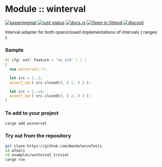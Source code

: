 <!-- {{# generate.module_header{} #}} -->

# Module :: winterval
[![experimental](https://raster.shields.io/static/v1?label=stability&message=experimental&color=orange&logoColor=eee)](https://github.com/emersion/stability-badges#experimental) [![rust-status](https://github.com/Wandalen/wTools/actions/workflows/ModulewIntervalPush.yml/badge.svg)](https://github.com/Wandalen/wTools/actions/workflows/ModulewIntervalPush.yml) [![docs.rs](https://img.shields.io/docsrs/winterval?color=e3e8f0&logo=docs.rs)](https://docs.rs/winterval) [![Open in Gitpod](https://raster.shields.io/static/v1?label=try&message=online&color=eee&logo=gitpod&logoColor=eee)](https://gitpod.io/#RUN_PATH=.,SAMPLE_FILE=sample%2Frust%2Fwinterval_trivial_sample%2Fsrc%2Fmain.rs,RUN_POSTFIX=--example%20winterval_trivial_sample/https://github.com/Wandalen/wTools) [![discord](https://img.shields.io/discord/872391416519737405?color=eee&logo=discord&logoColor=eee&label=ask)](https://discord.gg/m3YfbXpUUY)

Interval adapter for both open/closed implementations of intervals ( ranges ).

### Sample

<!-- {{# generate.module_sample{} #}} -->

```rust
#[ cfg( not( feature = "no_std" ) ) ]
{
  use winterval::*;

  let src = 2..5;
  assert_eq!( src.closed(), ( 2, 4 ) );

  let src = 2..=4;
  assert_eq!( src.closed(), ( 2, 4 ) );
}
```

### To add to your project

```sh
cargo add winterval
```

### Try out from the repository

```sh
git clone https://github.com/Wandalen/wTools
cd wTools
cd examples/winterval_trivial
cargo run
```
